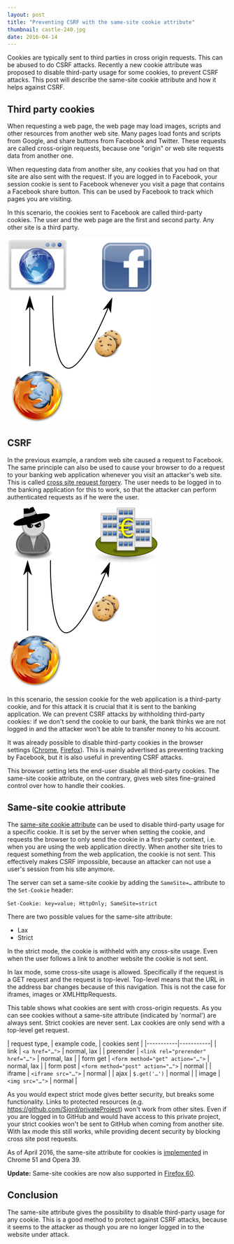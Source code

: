 ```yaml
---
layout: post
title: "Preventing CSRF with the same-site cookie attribute"
thumbnail: castle-240.jpg
date: 2016-04-14
---
```


Cookies are typically sent to third parties in cross origin requests. This can be abused to do CSRF attacks. Recently a new cookie attribute was proposed to disable third-party usage for some cookies, to prevent CSRF attacks. This post will describe the same-site cookie attribute and how it helps against CSRF.

## Third party cookies

When requesting a web page, the web page may load images, scripts and other resources from another web site. Many pages load fonts and scripts from Google, and share buttons from Facebook and Twitter. These requests are called cross-origin requests, because one "origin" or web site requests data from another one.

When requesting data from another site, any cookies that you had on that site are also sent with the request. If you are logged in to Facebook, your session cookie is sent to Facebook whenever you visit a page that contains a Facebook share button. This can be used by Facebook to track which pages you are visiting.

In this scenario, the cookies sent to Facebook are called third-party cookies. The user and the web page are the first and second party. Any other site is a third party.

![When a site includes a Facebook button, your session cookie is sent to Facebook](/images/third-party-cookies-benign.png)

## CSRF

In the previous example, a random web site caused a request to Facebook. The same principle can also be used to cause your browser to do a request to your banking web application whenever you visit an attacker's web site. This is called [cross site request forgery](/2019/01/09/csrf/). The user needs to be logged in to the banking application for this to work, so that the attacker can perform authenticated requests as if he were the user. 

![If you visit a malicious site, the attacker may let you send requests to your bank](/images/third-party-cookies-attack.png)

In this scenario, the session cookie for the web application is a third-party cookie, and for this attack it is crucial that it is sent to the banking application. We can prevent CSRF attacks by withholding third-party cookies: if we don't send the cookie to our bank, the bank thinks we are not logged in and the attacker won't be able to transfer money to his account.

It was already possible to disable third-party cookies in the browser settings ([Chrome](https://support.google.com/chrome/answer/95647?hl=en), [Firefox](https://support.mozilla.org/en-US/kb/disable-third-party-cookies)). This is mainly advertised as preventing tracking by Facebook, but it is also useful in preventing CSRF attacks. 

This browser setting lets the end-user disable all third-party cookies. The same-site cookie attribute, on the contrary, gives web sites fine-grained control over how to handle their cookies.

## Same-site cookie attribute

The [same-site cookie attribute](https://tools.ietf.org/html/draft-west-first-party-cookies-07) can be used to disable third-party usage for a specific cookie. It is set by the server when setting the cookie, and requests the browser to only send the cookie in a first-party context, i.e. when you are using the web application directly. When another site tries to request something from the web application, the cookie is not sent. This effectively makes CSRF impossible, because an attacker can not use a user's session from his site anymore.

The server can set a same-site cookie by adding the `SameSite=…` attribute to the `Set-Cookie` header:

    Set-Cookie: key=value; HttpOnly; SameSite=strict

There are two possible values for the same-site attribute:

* Lax
* Strict

In the strict mode, the cookie is withheld with any cross-site usage. Even when the user follows a link to another website the cookie is not sent.

In lax mode, some cross-site usage is allowed. Specifically if the request is a GET request and the request is top-level. Top-level means that the URL in the address bar changes because of this navigation. This is not the case for iframes, images or XMLHttpRequests.

This table shows what cookies are sent with cross-origin requests. As you can see cookies without a same-site attribute (indicated by 'normal') are always sent. Strict cookies are never sent. Lax cookies are only send with a top-level get request.

| request type,  | example code, | cookies sent |
|-----------|-----------|
| link      | `<a href="…">` | normal, lax |
| prerender | `<link rel="prerender" href="…">` | normal, lax |
| form get  | `<form method="get" action="…">` | normal, lax |
| form post | `<form method="post" action="…">` | normal      |
| iframe    | `<iframe src="…">` | normal      |
| ajax      | `$.get('…')` | normal      |
| image     | `<img src="…">` | normal      |

As you would expect strict mode gives better security, but breaks some functionality. Links to protected resources (e.g. https://github.com/Sjord/privateProject) won't work from other sites. Even if you are logged in to GitHub and would have access to this private project, your strict cookies won't be sent to GitHub when coming from another site. With lax mode this still works, while providing decent security by blocking cross site post requests.

As of April 2016, the same-site attribute for cookies is [implemented](https://www.chromestatus.com/feature/4672634709082112) in Chrome 51 and Opera 39.

**Update:** Same-site cookies are now also supported in [Firefox 60](https://blog.mozilla.org/security/2018/04/24/same-site-cookies-in-firefox-60/).

## Conclusion

The same-site attribute gives the possibility to disable third-party usage for any cookie. This is a good method to protect against CSRF attacks, because it seems to the attacker as though you are no longer logged in to the website under attack.
